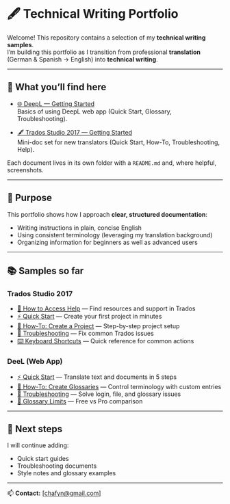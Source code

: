 # 🖋️ Technical Writing Portfolio

Welcome! This repository contains a selection of my **technical writing samples**.  
I’m building this portfolio as I transition from professional **translation** (German & Spanish → English) into **technical writing**.  

---

## 📂 What you’ll find here
- [🌐 DeepL — Getting Started](deepl-getting-started/README.md)  
  Basics of using DeepL web app (Quick Start, Glossary, Troubleshooting).  

- [🖋️ Trados Studio 2017 — Getting Started](trados-getting-started/README.md)  
  Mini-doc set for new translators (Quick Start, How-To, Troubleshooting, Help).  


Each document lives in its own folder with a `README.md` and, where helpful, screenshots.

---

## 🎯 Purpose
This portfolio shows how I approach **clear, structured documentation**:
- Writing instructions in plain, concise English  
- Using consistent terminology (leveraging my translation background)  
- Organizing information for beginners as well as advanced users  

---

## 📚 Samples so far
### Trados Studio 2017
- [📘 How to Access Help](how-to-access-help/README.md) — Find resources and support in Trados
- [⚡ Quick Start](trados-getting-started/quick-start.md) — Create your first project in minutes
- [📘 How-To: Create a Project](trados-getting-started/how-to-create-project.md) — Step-by-step project setup
- [🔧 Troubleshooting](trados-getting-started/troubleshooting.md) — Fix common Trados issues
- [⌨️ Keyboard Shortcuts](trados-getting-started/keyboard-shortcuts.md) — Quick reference for common actions


### DeeL (Web App) 
- [⚡ Quick Start](deepl-getting-started/quick-start.md) — Translate text and documents in 5 steps
- [📘 How-To: Create Glossaries](deepl-getting-started/how-to-use-glossaries.md) — Control terminology with custom entries
- [🔧 Troubleshooting](deepl-getting-started/troubleshooting.md) — Solve login, file, and glossary issues
- [📘 Glossary Limits](deepl-getting-started/glossary-limits.md) — Free vs Pro comparison

---

## 🌱 Next steps
I will continue adding:
- Quick start guides  
- Troubleshooting documents  
- Style notes and glossary examples  

---

📫 **Contact:** [chafyn@gmail.com]
